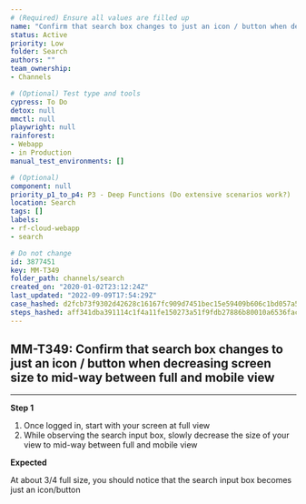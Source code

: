 ```yaml
---
# (Required) Ensure all values are filled up
name: "Confirm that search box changes to just an icon / button when decreasing screen size to mid-way between full and mobile view"
status: Active
priority: Low
folder: Search
authors: ""
team_ownership: 
- Channels

# (Optional) Test type and tools
cypress: To Do
detox: null
mmctl: null
playwright: null
rainforest: 
- Webapp
- in Production
manual_test_environments: []

# (Optional)
component: null
priority_p1_to_p4: P3 - Deep Functions (Do extensive scenarios work?)
location: Search
tags: []
labels: 
- rf-cloud-webapp
- search

# Do not change
id: 3877451
key: MM-T349
folder_path: channels/search
created_on: "2020-01-02T23:12:24Z"
last_updated: "2022-09-09T17:54:29Z"
case_hashed: d2fcb73f9302d42628c16167fc909d7451bec15e59409b606c1bd057a5c0c5fed60e8cec936426ceb30b2e02acd52fed
steps_hashed: aff341dba391114c1f4a11fe150273a51f9fdb27886b80010a6536facb244d97f403c4bbc0eccad593f278e28d19bc47
---
```


## MM-T349: Confirm that search box changes to just an icon / button when decreasing screen size to mid-way between full and mobile view

---

**Step 1**

1. Once logged in, start with your screen at full view
2. While observing the search input box, slowly decrease the size of your view to mid-way between full and mobile view

**Expected**

At about 3/4 full size, you should notice that the search input box becomes just an icon/button
